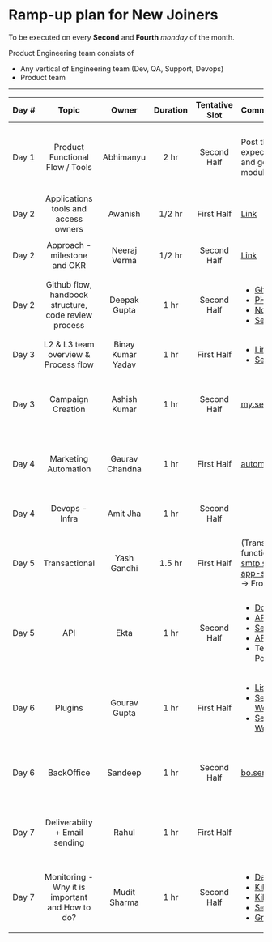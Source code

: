 # **Ramp-up plan for New Joiners**

To be executed on every **Second** and **Fourth** _monday_ of the month.

Product Engineering team consists of

- Any vertical of Engineering team (Dev, QA, Support, Devops)
- Product team

---

| Day&nbsp;# |                        Topic                         |       Owner       | Duration | Tentative Slot | Comments / References                                                                                                                                                                                                                                                                                                                                                                                                                                                                                                                                           | Audience                                                               |
| :--------- | :--------------------------------------------------: | :---------------: | :------: | :------------: | :-------------------------------------------------------------------------------------------------------------------------------------------------------------------------------------------------------------------------------------------------------------------------------------------------------------------------------------------------------------------------------------------------------------------------------------------------------------------------------------------------------------------------------------------------------------- | :--------------------------------------------------------------------- |
| Day 1      |           Product Functional Flow / Tools            |     Abhimanyu     |   2 hr   |  Second Half   | Post this session, it is expected to register, login and go through all the modules / sections                                                                                                                                                                                                                                                                                                                                                                                                                                                                  | <ul><li>Product Engineering</li><li>Customer Care</li><li>HR</li></ul> |
| Day 2      |         Applications tools and access owners         |      Awanish      |  1/2 hr  |   First Half   | [Link](https://github.com/DTSL/handbook/blob/master/Organization/Processes/Apps-tools-access-check-list.md 'Link')                                                                                                                                                                                                                                                                                                                                                                                                                                              | <ul><li>Product Engineering</li></ul>                                  |
| Day 2      |             Approach - milestone and OKR             |   Neeraj Verma    |  1/2 hr  |  Second Half   | [Link](https://github.com/DTSL/handbook/blob/master/Organization/Processes/approach-milestone-okr.md 'Link')                                                                                                                                                                                                                                                                                                                                                                                                                                                    | <ul><li>Product Engineering</li></ul>                                  |
| Day 2      | Github flow, handbook structure, code review process |   Deepak Gupta    |   1 hr   |  Second Half   | <ul><li> [Github flow](https://github.com/DTSL/handbook/tree/master/Development/Git 'Github flow') </li> <li>[PHP Code review](https://github.com/DTSL/handbook/blob/master/Development/PHP/code-review.md 'PHP Code review') </li><li> [Nodejs Code review](https://github.com/DTSL/handbook/tree/master/Development/Nodejs 'Nodejs Code review')</li><li>[Session recording](https://drive.google.com/file/d/1zQnFx5rSn2OBS4DLJZrrhp08LD5llll8/view?usp=sharing 'Session recording')</li></ul>                                                                | <ul><li>Product Engineering</li></ul>                                  |
| Day 3      |         L2 & L3 team overview & Process flow         | Binay Kumar Yadav |   1 hr   |   First Half   | <ul><li> [Link](https://github.com/DTSL/handbook/blob/master/Organization/Processes/Jira-l2-l3-workflow.md 'Link')</li> <li> [Session Recording](https://github.com/DTSL/handbook/blob/master/Development/PHP/code-review.md 'Session Recording') </li></ul>                                                                                                                                                                                                                                                                                                                                                                                                                                                    | <ul><li>Product Engineering</li></ul>                       |
| Day 3      |                  Campaign Creation                   |   Ashish Kumar    |   1 hr   |  Second Half   | [my.sendinblue.com](https://my.sendinblue.com)                                                                                                                                                                                                                                                                                                                                                                                                                                                                                                                  | <ul><li>Product Engineering</li><li>Customer Care</li></ul>            |
| Day 4      |                 Marketing Automation                 |  Gaurav Chandna   |   1 hr   |   First Half   | [automation.sendinblue.com](https://automation.sendinblue.com)                                                                                                                                                                                                                                                                                                                                                                                                                                                                                                  | <ul><li>Product Engineering</li><li>Customer Care</li></ul>            |
| Day 4      |                    Devops - Infra                    |     Amit Jha      |   1 hr   |  Second Half   |                                                                                                                                                                                                                                                                                                                                                                                                                                                                                                                                                                 | <ul><li>Product Engineering</li></ul>                                  |
| Day 5      |                    Transactional                     |    Yash Gandhi    |  1.5 hr  |   First Half   | (Transaction mail functionality) + [app-smtp.sendinblue.com](https://app-smtp.sendinblue.com); [app-sms.sendinblue.com](https://app-sms.sendinblue.com) -> FrontEnd                                                                                                                                                                                                                                                                                                                                                                                             | <ul><li>Product Engineering</li><li>Customer Care</li></ul>            |
| Day 5      |                         API                          |       Ekta        |   1 hr   |  Second Half   | <ul><li> [Domain](https://api.sendinblue.com/v3 'Domain') </li> <li>[APIv3 Documentation](https://developers.sendinblue.com/ 'APIv3 Documentation') </li><li> [Session recording](https://drive.google.com/file/d/1KBlzlzx3YrSuo-Nitzt3ufGmjiGJCdaK/view?usp=sharing 'Session recording')<li> [API Details](https://github.com/DTSL/handbook/tree/master/Applications/API 'API Details')</li><li> Test APIv3 using Postman refer [PDF](https://drive.google.com/file/d/1GAWNQFj37NmgsZ05R6tAlLKYdEpQuzpj/view?usp=sharing 'Test APIv3 using Postman')</li></ul> | <ul><li>Product Engineering</li><li>Customer Care</li></ul>            |
| Day 6      |                       Plugins                        |   Gourav Gupta    |   1 hr   |   First Half   | <ul><li>[List of plugins](https://www.sendinblue.com/plugins/ 'List of plugins')</li><li>[Session recording - Wordpress](https://drive.google.com/file/d/1omIx4xDBPHo85YIM6S_K1HjHVqhFNDPT/view?usp=sharing 'Session recording - Wordpress')</li><li>[Session recording - Woo-Commerce](https://drive.google.com/file/d/1T3QAouKEwwt51kPF6_8AdmOIgbx2O3vb/view?usp=sharing 'Session recording - Woo-Commerce')</li></ul>                                                                                                                                                                                                                                                                                                                                                                                                                                                                      | <ul><li>Product Engineering</li><li>Customer Care</li></ul>            |
| Day 6      |                      BackOffice                      |      Sandeep      |   1 hr   |  Second Half   | [bo.sendinblue.com](https://bo.sendinblue.com)                                                                                                                                                                                                                                                                                                                                                                                                                                                                                                                  | <ul><li>Product Engineering</li><li>Customer Care</li></ul>            |
| Day 7      |            Deliverabiity + Email sending             |       Rahul       |   1 hr   |   First Half   |                                                                                                                                                                                                                                                                                                                                                                                                                                                                                                                                                                 | <ul><li>Product Engineering</li><li>Customer Care</li></ul>            |
| Day 7      |   Monitoring - Why it is important and How to do?    |   Mudit Sharma    |   1 hr   |  Second Half   | <ul><li>[Datadog](https://app.datadoghq.com/apm/home?env=production 'Datadog')</li><li>[Kibana (Sherlock)](https://sherlock.51b.tech/login?next=%2F 'Kibana (Sherlock)') </li><li>[Kibana (Sherlog)](https://sherlogs.51b.tech/login 'Kibana (Sherlog)')</li> <li>[Sentry](https://sentry.io/organizations/sendinblue/projects/ 'Sentry')</li><li>[Grafana](https://sib.grafana.net/?orgId=1 'Grafana')</li></ul>                                                                                                                                               | <ul><li>Product Engineering</li></ul>                                  |
